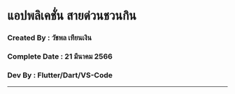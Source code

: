 # แอปพลิเคชั่น สายด่วนชวนกิน

### Created By : วัชพล เทียนเงิน

### Complete Date : 21 มีนาคม 2566

### Dev By : Flutter/Dart/VS-Code

***

<img scr="https://user-images.githubusercontent.com/111031956/226536943-2e35f1de-c0e0-4bf0-93e1-de0874aff8d6.png" width="150">

